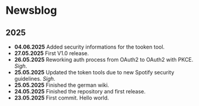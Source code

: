 # Newsblog

## 2025

* **04.06.2025** Added security informations for the tooken tool.  
* **27.05.2025** First V1.0 release.  
* **26.05.2025** Reworking auth process from OAuth2 to OAuth2 with PKCE. *Sigh*.  
* **25.05.2025** Updated the token tools due to new Spotify security guidelines. *Sigh*.         
* **25.05.2025** Finished the german wiki.  
* **24.05.2025** Finished the repository and first release.      
* **23.05.2025** First commit. Hello world.
